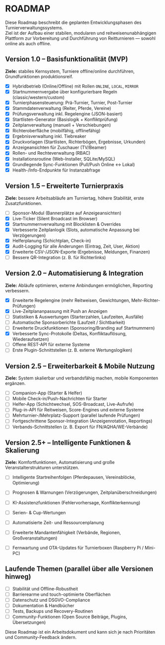# ROADMAP

Diese Roadmap beschreibt die geplanten Entwicklungsphasen des Turnierverwaltungssystems.  
Ziel ist der Aufbau einer stabilen, modularen und reitweisenunabhängigen Plattform zur Vorbereitung und Durchführung von Reitturnieren — sowohl online als auch offline.

## Version 1.0 – Basisfunktionalität (MVP)

**Ziele:** stabiles Kernsystem, Turniere offline/online durchführen, Grundfunktionen produktionsreif.

- [x] Hybridbetrieb (Online/Offline) mit Rollen `ONLINE`, `LOCAL`, `MIRROR`
- [x] Startnummernvergabe über konfigurierbare Regeln (classic/western/custom)
- [x] Turnierphasensteuerung: Prä-Turnier, Turnier, Post-Turnier
- [x] Stammdatenverwaltung (Reiter, Pferde, Vereine)
- [x] Prüfungsverwaltung inkl. Regelengine (JSON-basiert)
- [x] Startlisten-Generator (Basislogik + Konfliktprüfung)
- [x] Zeitplanverwaltung (manuell + Verschiebungen)
- [x] Richteroberfläche (mobilfähig, offlinefähig)
- [x] Ergebnisverwaltung inkl. Tiebreaker
- [x] Druckvorlagen (Startlisten, Richterbögen, Ergebnisse, Urkunden)
- [x] Anzeigeansichten für Zuschauer (TV/Beamer)
- [x] Rollen- und Rechteverwaltung (RBAC)
- [x] Installationsroutine (Web-Installer, SQLite/MySQL)
- [x] Grundlegende Sync-Funktionen (Pull/Push Online ↔ Lokal)
- [x] Health-/Info-Endpunkte für Instanzabfrage

## Version 1.5 – Erweiterte Turnierpraxis

**Ziele:** bessere Arbeitsabläufe am Turniertag, höhere Stabilität, erste Zusatzfunktionen.

- [ ] Sponsor-Modul (Bannerplätze auf Anzeigeansichten)
- [x] Live-Ticker (Silent Broadcast im Browser)
- [x] Startnummernverwaltung mit Blocklisten & Overrides
- [x] Verbesserte Zeitplanlogik (Slots, automatische Anpassung bei Verzögerungen)
- [x] Helferplanung (Schichtplan, Check-in)
- [x] Audit-Logging für alle Änderungen (Eintrag, Zeit, User, Aktion)
- [x] Erweiterte CSV-/JSON-Exporte (Ergebnisse, Meldungen, Finanzen)
- [ ] Bessere QR-Integration (z. B. für Richterlinks)

## Version 2.0 – Automatisierung & Integration

**Ziele:** Abläufe optimieren, externe Anbindungen ermöglichen, Reporting verbessern.

- [x] Erweiterte Regelengine (mehr Reitweisen, Gewichtungen, Mehr-Richter-Prüfungen)
- [x] Live-Zeitplananpassung mit Push an Anzeigen
- [ ] Statistiken & Auswertungen (Starterzahlen, Laufzeiten, Ausfälle)
- [ ] Automatische Sponsorberichte (Laufzeit / Sichtbarkeit)
- [ ] Erweiterte Druckfunktionen (Sponsoring/Branding auf Startnummern)
- [x] Verbesserte Sync-Protokolle (Deltas, Konfliktauflösung, Wiederaufsetzen)
- [ ] Offene REST-API für externe Systeme
- [ ] Erste Plugin-Schnittstellen (z. B. externe Wertungslogiken)

## Version 2.5 – Erweiterbarkeit & Mobile Nutzung

**Ziele:** System skalierbar und verbandsfähig machen, mobile Komponenten ergänzen.

- [ ] Companion-App (Starter & Helfer)
- [ ] Mobile Check-in/Push-Nachrichten für Starter
- [ ] Helfer-App (Schichtwechsel, SOS-Broadcast, Live-Aufrufe)
- [ ] Plug-in-API für Reitweisen, Score-Engines und externe Systeme
- [ ] Mehrturnier-/Mehrplatz-Support (parallel laufende Prüfungen)
- [ ] Fortgeschrittene Sponsor-Integration (Anzeigenrotation, Reportings)
- [ ] Verbands-Schnittstellen (z. B. Export für FN/AQHA/WE-Verbände)

## Version 2.5+ – Intelligente Funktionen & Skalierung

**Ziele:** Komfortfunktionen, Automatisierung und große Veranstalterstrukturen unterstützen.

- [ ] Intelligente Startreihenfolgen (Pferdepausen, Vereinsblöcke, Optimierung)
- [ ] Prognosen & Warnungen (Verzögerungen, Zeitplanüberschneidungen)
- [ ] KI-Assistenzfunktionen (Fehlervorhersage, Konflikterkennung)
- [ ] Serien- & Cup-Wertungen
- [ ] Automatisierte Zeit- und Ressourcenplanung
- [ ] Erweiterte Mandantenfähigkeit (Verbände, Regionen, Großveranstaltungen)
- [ ] Fernwartung und OTA-Updates für Turnierboxen (Raspberry Pi / Mini-PC)


## Laufende Themen (parallel über alle Versionen hinweg)

- [ ] Stabilität und Offline-Robustheit
- [ ] Barrierearme und touch-optimierte Oberflächen
- [ ] Datenschutz und DSGVO-Compliance
- [ ] Dokumentation & Handbücher
- [ ] Tests, Backups und Recovery-Routinen
- [ ] Community-Funktionen (Open Source Beiträge, Plugins, Übersetzungen)

Diese Roadmap ist ein Arbeitsdokument und kann sich je nach Prioritäten und Community-Feedback ändern.
